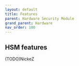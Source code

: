 ```yaml
---
layout: default
title: Features
parent: Hardware Security Module
grand_parent: Hardware
nav_order: 100
---
```

## HSM features

(TODO)NickeZ

